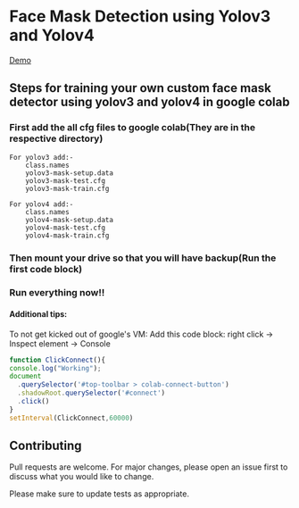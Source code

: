 # Face Mask Detection using Yolov3 and Yolov4

[Demo](https://drive.google.com/file/d/17CJkqVoj28GRj23FdTHwfotuVqEPvAo6/view?usp=sharing)
## Steps for training your own custom face mask detector using yolov3 and yolov4 in google colab

### First add the all cfg files to google colab(They are in the respective directory)
```
For yolov3 add:-
    class.names
    yolov3-mask-setup.data
    yolov3-mask-test.cfg
    yolov3-mask-train.cfg
```
```
For yolov4 add:-
    class.names
    yolov4-mask-setup.data
    yolov4-mask-test.cfg
    yolov4-mask-train.cfg

```

### Then mount your drive so that you will have backup(Run the first code block)

### Run everything now!!

#### Additional tips:

To not get kicked out of google's VM:
Add this code block:
right click -> Inspect element -> Console

```javascript
function ClickConnect(){
console.log("Working"); 
document
  .querySelector('#top-toolbar > colab-connect-button')
  .shadowRoot.querySelector('#connect')
  .click() 
}
setInterval(ClickConnect,60000)
```

## Contributing
Pull requests are welcome. For major changes, please open an issue first to discuss what you would like to change.

Please make sure to update tests as appropriate.




